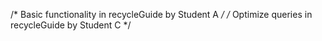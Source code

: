 /* Basic functionality in recycleGuide by Student A */
/* Optimize queries in recycleGuide by Student C */

